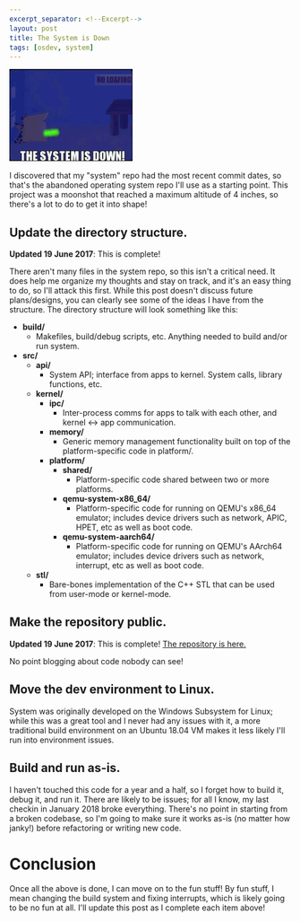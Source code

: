```yaml
---
excerpt_separator: <!--Excerpt-->
layout: post
title: The System is Down
tags: [osdev, system]
---
```


![The Cheat...is grounded!](/assets/img/the_system_is_down.gif)

I discovered that my "system" repo had the most recent commit dates, so that's the abandoned operating system repo I'll use as a starting point. This project was a moonshot that reached a maximum altitude of 4 inches, so there's a lot to do to get it into shape! 

<!--Excerpt-->

## Update the directory structure.

**Updated 19 June 2017**: This is complete!

There aren't many files in the system repo, so this isn't a critical need. It does help me organize my thoughts and stay on track, and it's an easy thing to do, so I'll attack this first. While this post doesn't discuss future plans/designs, you can clearly see some of the ideas I have from the structure. The directory structure will look something like this:

* **build/**
    * Makefiles, build/debug scripts, etc. Anything needed to build and/or run system.
* **src/**
    * **api/**
        * System API; interface from apps to kernel. System calls, library functions, etc.
    * **kernel/**
        * **ipc/**
            * Inter-process comms for apps to talk with each other, and kernel <-> app communication.
        * **memory/**
            * Generic memory management functionality built on top of the platform-specific code in platform/.
        * **platform/**
            * **shared/**
                * Platform-specific code shared between two or more platforms.
            * **qemu-system-x86_64/**
                * Platform-specific code for running on QEMU's x86_64 emulator; includes device drivers such as network, APIC, HPET, etc as well as boot code.
            * **qemu-system-aarch64/**
                * Platform-specific code for running on QEMU's AArch64 emulator; includes device drivers such as network, interrupt, etc as well as boot code.
    * **stl/**
        * Bare-bones implementation of the C++ STL that can be used from user-mode or kernel-mode.

## Make the repository public.

**Updated 19 June 2017**: This is complete! [The repository is here.](https://github.com/dbargatz/system)

No point blogging about code nobody can see!

## Move the dev environment to Linux.

System was originally developed on the Windows Subsystem for Linux; while this was a great tool and I never had any issues with it, a more traditional build environment on an Ubuntu 18.04 VM makes it less likely I'll run into environment issues.

## Build and run as-is.

I haven't touched this code for a year and a half, so I forget how to build it, debug it, and run it. There are likely to be issues; for all I know, my last checkin in January 2018 broke everything. There's no point in starting from a broken codebase, so I'm going to make sure it works as-is (no matter how janky!) before refactoring or writing new code.

# Conclusion

Once all the above is done, I can move on to the fun stuff! By fun stuff, I mean changing the build system and fixing interrupts, which is likely going to be no fun at all. I'll update this post as I complete each item above!